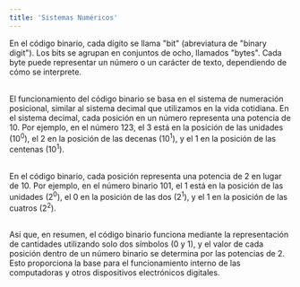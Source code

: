 ```yaml
---
title: 'Sistemas Numéricos'
---
```

En el código binario, cada dígito se llama "bit" (abreviatura de "binary digit"). Los bits se agrupan en conjuntos de ocho, llamados "bytes". Cada byte puede representar un número o un carácter de texto, dependiendo de cómo se interprete.<br><br>

El funcionamiento del código binario se basa en el sistema de numeración posicional, similar al sistema decimal que utilizamos en la vida cotidiana. En el sistema decimal, cada posición en un número representa una potencia de 10. Por ejemplo, en el número 123, el 3 está en la posición de las unidades (10<sup>0</sup>), el 2 en la posición de las decenas (10<sup>1</sup>), y el 1 en la posición de las centenas (10<sup>1</sup>).<br><br>

En el código binario, cada posición representa una potencia de 2 en lugar de 10. Por ejemplo, en el número binario 101, el 1 está en la posición de las unidades (2<sup>0</sup>), el 0 en la posición de las dos (2<sup>1</sup>), y el 1 en la posición de las cuatros (2<sup>2</sup>).<br><br> 

Así que, en resumen, el código binario funciona mediante la representación de cantidades utilizando solo dos símbolos (0 y 1), y el valor de cada posición dentro de un número binario se determina por las potencias de 2. Esto proporciona la base para el funcionamiento interno de las computadoras y otros dispositivos electrónicos digitales.<br><br>